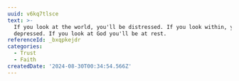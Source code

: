 ```yaml
---
uuid: v6kq7tlsce
text: >-
  If you look at the world, you'll be distressed. If you look within, you'll be
  depressed. If you look at God you'll be at rest.
referenceId: _bxqpkejdr
categories:
  - Trust
  - Faith
createdDate: '2024-08-30T00:34:54.566Z'
---
```


